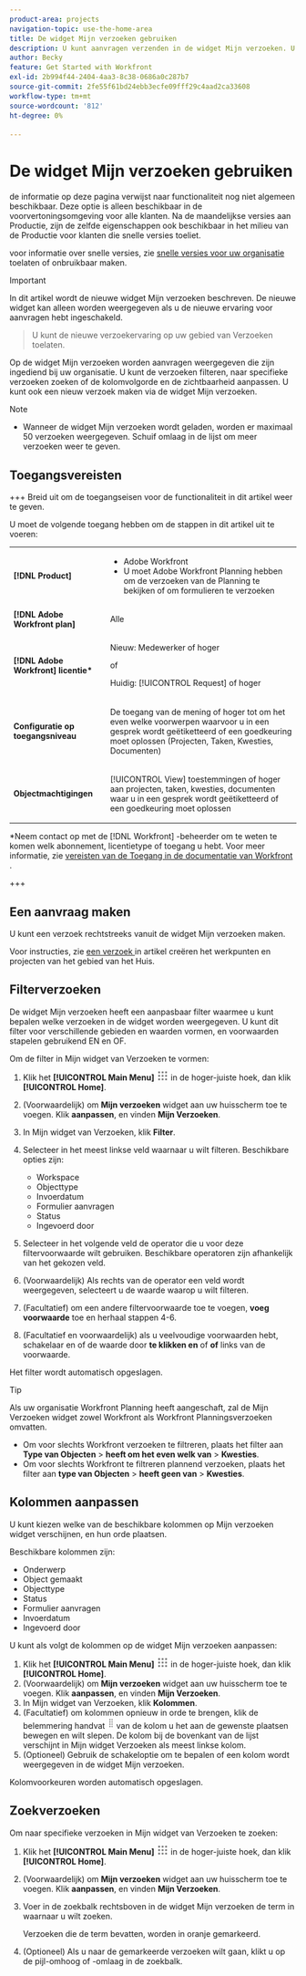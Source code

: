 ```yaml
---
product-area: projects
navigation-topic: use-the-home-area
title: De widget Mijn verzoeken gebruiken
description: U kunt aanvragen verzenden in de widget Mijn verzoeken. U kunt de widget ook aanpassen met filters en kolommen.
author: Becky
feature: Get Started with Workfront
exl-id: 2b994f44-2404-4aa3-8c38-0686a0c287b7
source-git-commit: 2fe55f61bd24ebb3ecfe09fff29c4aad2ca33608
workflow-type: tm+mt
source-wordcount: '812'
ht-degree: 0%

---
```


# De widget Mijn verzoeken gebruiken

<span class="preview"> de informatie op deze pagina verwijst naar functionaliteit nog niet algemeen beschikbaar. Deze optie is alleen beschikbaar in de voorvertoningsomgeving voor alle klanten. Na de maandelijkse versies aan Productie, zijn de zelfde eigenschappen ook beschikbaar in het milieu van de Productie voor klanten die snelle versies toeliet. </span>

<span class="preview"> voor informatie over snelle versies, zie [ snelle versies voor uw organisatie ](/help/quicksilver/administration-and-setup/set-up-workfront/configure-system-defaults/enable-fast-release-process.md) toelaten of onbruikbaar maken.

>[!IMPORTANT]
>
>In dit artikel wordt de nieuwe widget Mijn verzoeken beschreven. De nieuwe widget kan alleen worden weergegeven als u de nieuwe ervaring voor aanvragen hebt ingeschakeld.
>>U kunt de nieuwe verzoekervaring op uw gebied van Verzoeken toelaten.

Op de widget Mijn verzoeken worden aanvragen weergegeven die zijn ingediend bij uw organisatie. U kunt de verzoeken filteren, naar specifieke verzoeken zoeken of de kolomvolgorde en de zichtbaarheid aanpassen. U kunt ook een nieuw verzoek maken via de widget Mijn verzoeken.

>[!NOTE]
>
>* Wanneer de widget Mijn verzoeken wordt geladen, worden er maximaal 50 verzoeken weergegeven. Schuif omlaag in de lijst om meer verzoeken weer te geven.

## Toegangsvereisten

+++ Breid uit om de toegangseisen voor de functionaliteit in dit artikel weer te geven.

U moet de volgende toegang hebben om de stappen in dit artikel uit te voeren:

<table style="table-layout:auto"> 
 <col> 
 <col> 
 <tbody> 
  <tr> 
   <td role="rowheader"><strong>[!DNL Product]</strong></td> 
   <td> <ul><li>Adobe Workfront</li><li>U moet Adobe Workfront Planning hebben om de verzoeken van de Planning te bekijken of om formulieren te verzoeken</td> 
  </tr> 
  <tr> 
   <td role="rowheader"><strong>[!DNL Adobe Workfront plan]</strong></td> 
   <td> <p>Alle</p> </td> 
  </tr> 
  <tr> 
   <td role="rowheader"><strong>[!DNL Adobe Workfront] licentie*</strong></td> 
   <td> <p>Nieuw: Medewerker of hoger</p>
   of   
   <p>Huidig: [!UICONTROL Request] of hoger</p> </td> 
  </tr> 
  <tr> 
   <td role="rowheader"><strong>Configuratie op toegangsniveau</strong></td> 
   <td> <p>De toegang van de mening of hoger tot om het even welke voorwerpen waarvoor u in een gesprek wordt geëtiketteerd of een goedkeuring moet oplossen (Projecten, Taken, Kwesties, Documenten)</p> </td> 
  </tr> 
  <tr> 
   <td role="rowheader"><strong>Objectmachtigingen</strong></td> 
   <td> <p>[!UICONTROL View] toestemmingen of hoger aan projecten, taken, kwesties, documenten waar u in een gesprek wordt geëtiketteerd of een goedkeuring moet oplossen</p> </td> 
  </tr> 
 </tbody> 
</table>

*Neem contact op met de [!DNL Workfront] -beheerder om te weten te komen welk abonnement, licentietype of toegang u hebt. Voor meer informatie, zie [ vereisten van de Toegang in de documentatie van Workfront ](/help/quicksilver/administration-and-setup/add-users/access-levels-and-object-permissions/access-level-requirements-in-documentation.md).

+++

## Een aanvraag maken

U kunt een verzoek rechtstreeks vanuit de widget Mijn verzoeken maken.

Voor instructies, zie [ een verzoek ](/help/quicksilver/workfront-basics/using-home/using-the-home-area/create-work-items-in-home.md#create-a-request) in artikel creëren het werkpunten en projecten van het gebied van het Huis.

## Filterverzoeken

De widget Mijn verzoeken heeft een aanpasbaar filter waarmee u kunt bepalen welke verzoeken in de widget worden weergegeven. U kunt dit filter voor verschillende gebieden en waarden vormen, en voorwaarden stapelen gebruikend EN en OF.

Om de filter in Mijn widget van Verzoeken te vormen:

1. Klik het **[!UICONTROL Main Menu]** ![ Belangrijkste pictogram van het Menu ](assets/main-menu-icon.png) in de hoger-juiste hoek, dan klik **[!UICONTROL Home]**.
1. (Voorwaardelijk) om **Mijn verzoeken** widget aan uw huisscherm toe te voegen. Klik **aanpassen**, en vinden **Mijn Verzoeken**.
1. In Mijn widget van Verzoeken, klik **Filter**.
1. Selecteer in het meest linkse veld waarnaar u wilt filteren. Beschikbare opties zijn:

   * Workspace
   * Objecttype
   * Invoerdatum
   * Formulier aanvragen
   * Status
   * Ingevoerd door

1. Selecteer in het volgende veld de operator die u voor deze filtervoorwaarde wilt gebruiken. Beschikbare operatoren zijn afhankelijk van het gekozen veld.
1. (Voorwaardelijk) Als rechts van de operator een veld wordt weergegeven, selecteert u de waarde waarop u wilt filteren.
1. (Facultatief) om een andere filtervoorwaarde toe te voegen, **voeg voorwaarde** toe en herhaal stappen 4-6.
1. (Facultatief en voorwaardelijk) als u veelvoudige voorwaarden hebt, schakelaar en of de waarde door **te klikken en** of **of** links van de voorwaarde.

Het filter wordt automatisch opgeslagen.

>[!TIP]
>
>Als uw organisatie Workfront Planning heeft aangeschaft, zal de Mijn Verzoeken widget zowel Workfront als Workfront Planningsverzoeken omvatten.
> 
>* Om voor slechts Workfront verzoeken te filtreren, plaats het filter aan **Type van Objecten** > **heeft om het even welk van** > **Kwesties**.
>* Om voor slechts Workfront te filtreren plannend verzoeken, plaats het filter aan **type van Objecten** > **heeft geen van** > **Kwesties**.

## Kolommen aanpassen

U kunt kiezen welke van de beschikbare kolommen op Mijn verzoeken widget verschijnen, en hun orde plaatsen.

Beschikbare kolommen zijn:

* Onderwerp
* Object gemaakt
* Objecttype
* Status
* Formulier aanvragen
* Invoerdatum
* Ingevoerd door

U kunt als volgt de kolommen op de widget Mijn verzoeken aanpassen:

1. Klik het **[!UICONTROL Main Menu]** ![ Belangrijkste pictogram van het Menu ](assets/main-menu-icon.png) in de hoger-juiste hoek, dan klik **[!UICONTROL Home]**.
1. (Voorwaardelijk) om **Mijn verzoeken** widget aan uw huisscherm toe te voegen. Klik **aanpassen**, en vinden **Mijn Verzoeken**.
1. In Mijn widget van Verzoeken, klik **Kolommen**.
1. (Facultatief) om kolommen opnieuw in orde te brengen, klik de belemmering handvat ![ belemmering handvat ](assets/drag-handle.png) van de kolom u het aan de gewenste plaatsen bewegen en wilt slepen. De kolom bij de bovenkant van de lijst verschijnt in Mijn widget Verzoeken als meest linkse kolom.
1. (Optioneel) Gebruik de schakeloptie om te bepalen of een kolom wordt weergegeven in de widget Mijn verzoeken.

Kolomvoorkeuren worden automatisch opgeslagen.

## Zoekverzoeken

Om naar specifieke verzoeken in Mijn widget van Verzoeken te zoeken:

1. Klik het **[!UICONTROL Main Menu]** ![ Belangrijkste pictogram van het Menu ](assets/main-menu-icon.png) in de hoger-juiste hoek, dan klik **[!UICONTROL Home]**.
1. (Voorwaardelijk) om **Mijn verzoeken** widget aan uw huisscherm toe te voegen. Klik **aanpassen**, en vinden **Mijn Verzoeken**.
1. Voer in de zoekbalk rechtsboven in de widget Mijn verzoeken de term in waarnaar u wilt zoeken.

   Verzoeken die de term bevatten, worden in oranje gemarkeerd.

1. (Optioneel) Als u naar de gemarkeerde verzoeken wilt gaan, klikt u op de pijl-omhoog of -omlaag in de zoekbalk.
